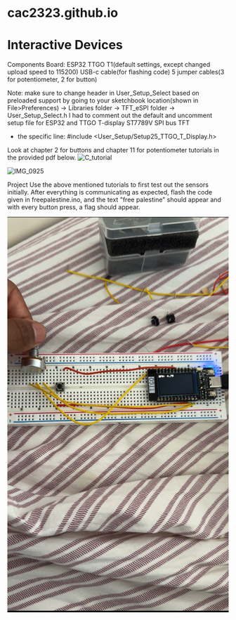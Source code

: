# cac2323.github.io

# Interactive Devices


Components
Board: ESP32 TTGO T1(default settings, except changed upload speed to 115200)
USB-c cable(for flashing code)
5 jumper cables(3 for potentiometer, 2 for button)

Note: make sure to change header in User_Setup_Select based on preloaded support by going to your sketchbook location(shown in File>Preferences) -> Libraries folder -> TFT_eSPI folder -> User_Setup_Select.h
I had to comment out the default and uncomment setup file for ESP32 and TTGO T-display ST7789V SPI bus TFT 
  - the specific line: #include <User_Setup/Setup25_TTGO_T_Display.h>

Look at chapter 2 for buttons and chapter 11 for potentiometer tutorials in the provided pdf below. 
![C_tutorial](https://drive.google.com/file/d/1GLq7iRY_I1D5Fgma1Rd3yVhNt3dg7K0T/view)

![IMG_0925](https://github.com/cac2323/cac2323.github.io/blob/6df5b7f215b0406381c1c6170ba82ddd3546e99a/mod2/IMG_0925.JPG)

Project
Use the above mentioned tutorials to first test out the sensors initially. After everything is communicating as expected, flash the code given in freepalestine.ino, and the text "free palestine" should appear and with every button press, a flag should appear. 

![IMG_0979](https://github.com/cac2323/cac2323.github.io/blob/ebb2aa766baa1c83cda65dd260347f3098c0c17e/mod2/IMG_0979.jpg)


